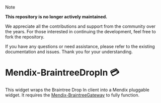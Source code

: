 > [!NOTE]
> **This repository is no longer actively maintained.**
> 
> We appreciate all the contributions and support from the community over the years. For those interested in continuing the development, feel free to fork the repository.
> 
> If you have any questions or need assistance, please refer to the existing documentation and issues. Thank you for your understanding.

# Mendix-BraintreeDropIn 💳
This widget wraps the Braintree Drop In client into a Mendix pluggable widget. It requires the [Mendix-BraintreeGateway](https://github.com/shelterbox/Mendix-BraintreeGateway) to fully function.
